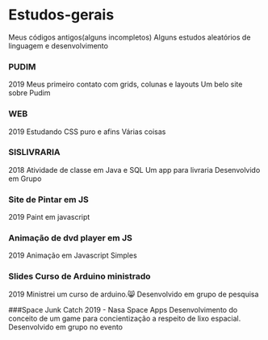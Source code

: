 # Estudos-gerais
Meus códigos antigos(alguns incompletos)
Alguns estudos aleatórios de linguagem e desenvolvimento


### PUDIM
2019
Meus primeiro contato com grids, colunas e layouts
Um belo site sobre Pudim

### WEB
2019
Estudando CSS puro e afins
Várias coisas

### SISLIVRARIA
2018
Atividade de classe em Java e SQL
Um app para livraria 
Desenvolvido em Grupo

### Site de Pintar em JS
2019
Paint em javascript

### Animação de dvd player em JS
2019
Animação em Javascript Simples

### Slides Curso de Arduino ministrado
2019
Ministrei um curso de arduino.😸
Desenvolvido em grupo de pesquisa

###Space Junk Catch
2019 - Nasa Space Apps
Desenvolvimento do conceito de um game para concientização a respeito de lixo espacial.
Desenvolvido em grupo no evento
